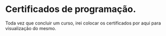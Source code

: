 # Certificados de programação.
Toda vez que concluir um curso, irei colocar os certificados por aqui para visualização do mesmo. 
